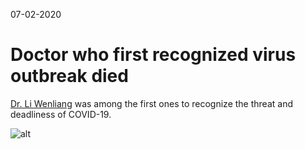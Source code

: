 07-02-2020

# Doctor who first recognized virus outbreak died


[Dr. Li Wenliang](https://en.wikipedia.org/wiki/Li_Wenliang) was among the first ones to recognize the threat and deadliness of COVID-19.

![alt](https://upload.wikimedia.org/wikipedia/en/e/e6/Li_Wen_Liang.jpg)
